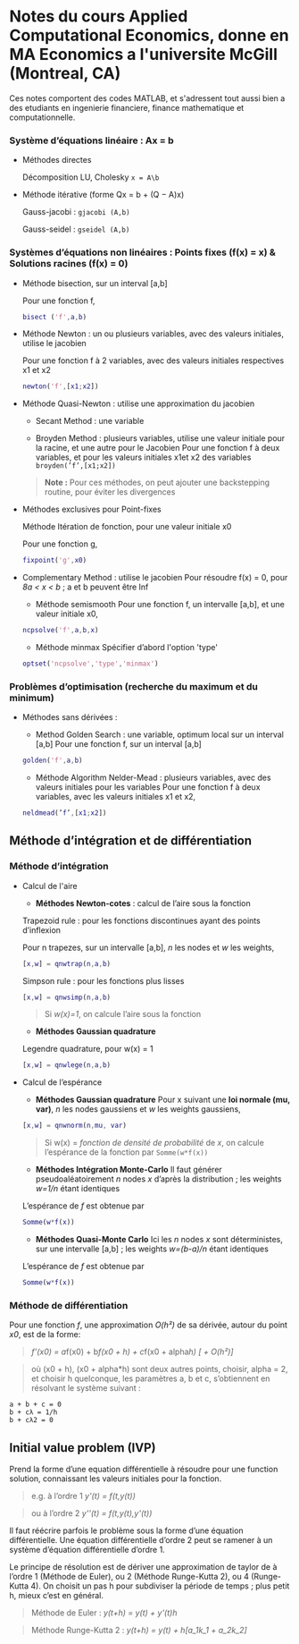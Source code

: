 # Notes du cours Applied Computational Economics, donne en MA Economics a l'universite McGill (Montreal, CA)

Ces notes comportent des codes MATLAB, et s'adressent tout aussi bien a des etudiants en ingenierie financiere, finance mathematique et computationnelle.


### Système d’équations linéaire : Ax = b
- Méthodes directes

	Décomposition LU, Cholesky `x = A\b`

- Méthode itérative (forme Qx = b + (Q − A)x)

	Gauss-jacobi : `gjacobi (A,b)`

	Gauss-seidel : `gseidel (A,b)`

### Systèmes d’équations non linéaires : Points fixes (f(x) = x) & Solutions racines (f(x) = 0)
- Méthode bisection, sur un interval [a,b]

	Pour une fonction f,
	```Matlab
	bisect ('f',a,b)
	```

- Méthode Newton : un ou plusieurs variables, avec des valeurs initiales, utilise le jacobien

	Pour une fonction f à 2 variables, avec des valeurs initiales respectives x1 et x2 
	```Matlab
	newton('f',[x1;x2])
	```

- Méthode Quasi-Newton : utilise une approximation du jacobien

	* Secant Method : une variable

 	* Broyden Method : plusieurs variables, utilise une valeur initiale pour la racine, et une autre pour le Jacobien
 	Pour une fonction f à deux variables, et pour les valeurs initiales x1et x2 des variables `broyden(’f’,[x1;x2])`
    
 	>**Note :** Pour ces méthodes, on peut ajouter une backstepping routine, pour éviter les divergences

- Méthodes exclusives pour Point-fixes
	
	Méthode Itération de fonction, pour une valeur initiale x0
	
	Pour une fonction g, 
	```Matlab
	fixpoint('g',x0)
	```

- Complementary Method : utilise le jacobien
	Pour résoudre f(x) = 0, pour *8a < x < b* ;  a et b peuvent être Inf

	* Méthode semismooth
	Pour une fonction f, un intervalle [a,b], et une valeur initiale x0, 
	```Matlab
	ncpsolve('f',a,b,x)
	```
 
	* Méthode minmax
	Spécifier d’abord l'option 'type'
	```Matlab
	optset('ncpsolve','type','minmax')
	```

### Problèmes d’optimisation (recherche du maximum et du minimum)
- Méthodes sans dérivées :
	* Method Golden Search : une variable, optimum local sur un interval [a,b]
	Pour une fonction f, sur un interval [a,b]
 	```Matlab
 	golden('f',a,b)
 	```

	* Méthode Algorithm Nelder-Mead : plusieurs variables, avec des valeurs initiales pour les variables
	Pour une fonction f à deux variables, avec les valeurs initiales x1 et x2, 
 	```Matlab
	neldmead(’f’,[x1;x2])
	```

## Méthode d’intégration et de différentiation
### Méthode d’intégration
- Calcul de l'aire
	* **Méthodes Newton-cotes** : calcul de l’aire sous la fonction
	
	Trapezoid rule : pour les fonctions discontinues ayant des points d’inflexion
	
	Pour n trapezes, sur un intervalle [a,b], *n* les nodes et *w* les weights,
	```Matlab
	[x,w] = qnwtrap(n,a,b)
	```
	Simpson rule : pour les fonctions plus lisses
	```Matlab
	[x,w] = qnwsimp(n,a,b)
	```
	>Si *w(x)=1*, on calcule l’aire sous la fonction
	
	* **Méthodes Gaussian quadrature**
	
	Legendre quadrature, pour w(x) = 1
	```Matlab
	[x,w] = qnwlege(n,a,b)
	```

- Calcul de l’espérance
	* **Méthodes Gaussian quadrature**
	Pour x suivant une **loi normale (mu, var)**, *n* les nodes gaussiens et *w* les weights gaussiens,
	```Matlab
	[x,w] = qnwnorm(n,mu, var)
	```
	>Si w(x) = *fonction de densité de probabilité* de *x*, on calcule l’espérance de la fonction par `Somme(w*f(x))`

	* **Méthodes Intégration Monte-Carlo**
	Il faut générer pseudoaléatoirement *n* nodes *x* d’après la distribution ; les weights *w=1/n* étant identiques

	L’espérance de *f* est obtenue par
	```Matlab
	Somme(w*f(x))
	```

	* **Méthodes Quasi-Monte Carlo**
	Ici les *n* nodes *x* sont déterministes, sur une intervalle [a,b] ;  les weights *w=(b-a)/n* étant identiques
	
	L’espérance de *f* est obtenue par
	```Matlab
	Somme(w*f(x))
	```
 
### Méthode de différentiation
Pour une fonction *f*, une approximation *O(h²)* de sa dérivée, autour du point *x0*, est de la forme:
>*f’(x0) = a*f(x0) + b*f(x0 + h) + c*f(x0 + alpha*h) [ + O(h²)]*
 
>où (x0 + h), (x0 + alpha*h) sont deux autres points,
>choisir, alpha = 2, et choisir h quelconque, les paramètres a, b et c, s’obtiennent en résolvant le système suivant :
```
a + b + c = 0
b + cλ = 1/h
b + cλ2 = 0
```

## Initial value problem (IVP)
Prend la forme d’une equation différentielle à résoudre pour une function solution, connaissant les valeurs initiales pour la fonction.

>e.g. à l’ordre 1  *y'(t) = f(t,y(t))*

>ou à l’ordre 2 *y''(t) = f(t,y(t),y'(t))* 

Il faut réécrire parfois le problème sous la forme d’une équation différentielle. Une équation différentielle d’ordre 2 peut se ramener à un système d’équation différentielle d’ordre 1.

Le principe de résolution est de dériver une approximation de taylor de  à l’ordre 1 (Méthode de Euler), ou 2 (Méthode Runge-Kutta 2), ou 4 (Runge-Kutta 4). On choisit un pas h pour subdiviser la période de temps ; plus petit h, mieux c’est en général.

>Méthode de Euler : *y(t+h) = y(t) + y'(t)h*

>Méthode Runge-Kutta 2 : *y(t+h) = y(t) + h[a_1k_1 + a_2k_2]*







